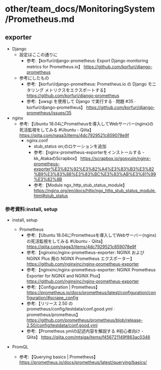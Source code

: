 # other/team_docs/MonitoringSystem/Prometheus.md

## exporter

- Django
  - 設定はここの通りに
    - 参考:【korfuri/django-prometheus: Export Django monitoring metrics for Prometheus.io】 https://github.com/korfuri/django-prometheus
  - 参考にしたもの
    - 参考:【korfuri/django-prometheus: Prometheus.io の Django モニタリング メトリクスをエクスポートする】 https://github.com/korfuri/django-prometheus
    - 参考:【uwsgi を使用して Django で実行する · 問題 #35 · korfuri/django-prometheus】 https://github.com/korfuri/django-prometheus/issues/35
- nginx
  - 参考:【Ubuntu 18.04にPrometheusを導入してWebサーバー(nginx)の死活監視をしてみる #Ubuntu - Qiita】 <https://qiita.com/naga3/items/4dc7929521c859078e9f>
    - nginx.conf
      - stub_status on;のロケーションを追加
      - 参考:【nginx-prometheus-exporterをインストールする - kk_AtakaのScrapbox】 <https://scrapbox.io/gosyujin/nginx-prometheus-exporter%E3%82%92%E3%82%A4%E3%83%B3%E3%82%B9%E3%83%88%E3%83%BC%E3%83%AB%E3%81%99%E3%82%8B>
      - 参考:【Module ngx_http_stub_status_module】 <https://nginx.org/en/docs/http/ngx_http_stub_status_module.html#stub_status>

### 参考資料:install, setup

- install, setup
  - Prometheus
    - 参考:【Ubuntu 18.04にPrometheusを導入してWebサーバー(nginx)の死活監視をしてみる #Ubuntu - Qiita】 <https://qiita.com/naga3/items/4dc7929521c859078e9f>
    - 参考:【nginxinc/nginx-prometheus-exporter: NGINX および NGINX Plus 用の NGINX Prometheus エクスポーター】 <https://github.com/nginxinc/nginx-prometheus-exporter>
    - 参考:【nginxinc/nginx-prometheus-exporter: NGINX Prometheus Exporter for NGINX and NGINX Plus】 <https://github.com/nginxinc/nginx-prometheus-exporter>
    - 参考:【Configuration | Prometheus】 https://prometheus.io/docs/prometheus/latest/configuration/configuration/#scrape_config
    - 参考:【リリース 2.50 の prometheus/config/testdata/conf.good.yml · prometheus/prometheus】 https://github.com/prometheus/prometheus/blob/release-2.50/config/testdata/conf.good.yml
    - 参考:【Prometheus.ymlの記述内容を解説する #初心者向け - Qiita】 https://qiita.com/mtsiga/items/f456721149f863ac0346

- PromQL
  - 参考:【Querying basics | Prometheus】 <https://prometheus.io/docs/prometheus/latest/querying/basics/>
